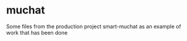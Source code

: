 # muchat
Some files from the production project smart-muchat as an example of work that has been done
